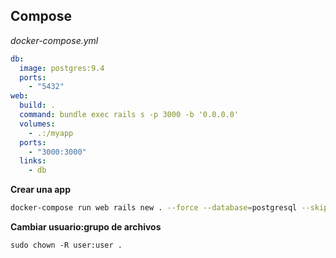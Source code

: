 ##  Compose

*docker-compose.yml*
```yml
db:
  image: postgres:9.4
  ports:
    - "5432"
web:
  build: .
  command: bundle exec rails s -p 3000 -b '0.0.0.0'
  volumes:
    - .:/myapp
  ports:
    - "3000:3000"
  links:
    - db
```

**Crear una app**
```sh
docker-compose run web rails new . --force --database=postgresql --skip-bundle
```

**Cambiar usuario:grupo de archivos**
```
sudo chown -R user:user .
```
